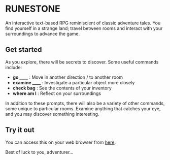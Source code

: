 # RUNESTONE

An interactive text-based RPG reminiscient of classic adventure tales. You find yourself in a strange land; travel between rooms and interact with your surroundings to advance the game.

## Get started

As you explore, there will be secrets to discover. Some useful commands include:
- **go ____** : Move in another direction / to another room
- **examine ____** : Investigate a particular object more closely
- **check bag** : See the contents of your inventory
- **where am I** : Reflect on your surroundings

In addition to these prompts, there will also be a variety of other commands, some unique to particular rooms. Examine anything that catches your eye, and you may discover something interesting.

## Try it out

You can access this on your web browser from [here](https://meyeralex.com/).

Best of luck to you, adventurer...
